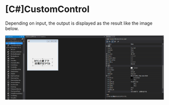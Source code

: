 # [C#]CustomControl

Depending on input, the output is displayed as the result like the image below.

![result](https://github.com/katsuma99/CustomButton/blob/media/demo.gif)
